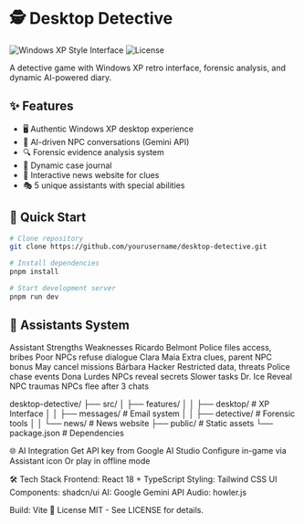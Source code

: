 # 🕵️ Desktop Detective

![Windows XP Style Interface](https://img.shields.io/badge/version-1.0.0-blue)
![License](https://img.shields.io/badge/license-MIT-green)

A detective game with Windows XP retro interface, forensic analysis, and dynamic AI-powered diary.

## ✨ Features
- 🖥️ Authentic Windows XP desktop experience
- 🤖 AI-driven NPC conversations (Gemini API)
- 🔍 Forensic evidence analysis system
- 📅 Dynamic case journal
- 📰 Interactive news website for clues
- 🎭 5 unique assistants with special abilities

## 🚀 Quick Start

```bash
# Clone repository
git clone https://github.com/yourusername/desktop-detective.git

# Install dependencies
pnpm install

# Start development server
pnpm run dev
```

## 🧩 Assistants System
Assistant	Strengths	Weaknesses
Ricardo Belmont	Police files access, bribes	Poor NPCs refuse dialogue
Clara Maia	Extra clues, parent NPC bonus	May cancel missions
Bárbara Hacker	Restricted data, threats	Police chase events
Dona Lurdes	NPCs reveal secrets	Slower tasks
Dr. Ice	Reveal NPC traumas	NPCs flee after 3 chats

desktop-detective/
├── src/
│   ├── features/
│   │   ├── desktop/      # XP Interface
│   │   ├── messages/     # Email system
│   │   ├── detective/    # Forensic tools
│   │   └── news/         # News website
├── public/               # Static assets
└── package.json          # Dependencies

🌐 AI Integration
Get API key from Google AI Studio
Configure in-game via Assistant icon
Or play in offline mode

🛠️ Tech Stack
Frontend: React 18 + TypeScript
Styling: Tailwind CSS
UI Components: shadcn/ui
AI: Google Gemini API
Audio: howler.js

Build: Vite
📜 License
MIT - See LICENSE for details.
